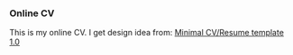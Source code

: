 ### Online CV
This is my online CV. 
I get design idea from: [Minimal CV/Resume template 1.0](https://www.figma.com/community/file/907237845110590280)
